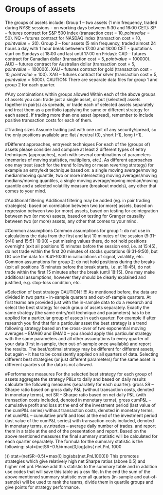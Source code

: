 # Groups of assets
The groups of assets include:
Group 1 – two assets (1 min frequency, traded during NYSE sessions - on working days between 9:30 and 16:00 CET): 
SP – futures contract for S&P 500 index (transaction cost = 10$, point value = 50$).
NQ – futures contract for NASDAQ index (transaction cost = 10$, point value = 20$).
Group 2 – four assets (5 min frequency, traded almost 24 hours a day with 1 hour break betweem 17:00 and 18:00 CET - quotations start on Sundays at 18:00 and last until 17:00 on Friday): 
CAD – futures contract for Canadian dollar (transaction cost = 5$, point value = 100000$).
AUD – futures contract for Australian dollar (transaction cost = 5$, point value = 100000$).
XAU – futures contract for gold (transaction cost = 10$, point value = 100$).
XAG – futures contract for silver (transaction cost = 5$, point value = 5000$).
CAUTION: There are separate data files for group 1 and group 2 for each quarter.

#Any combinations within groups allowed
Within each of the above groups of assets you can:
trade just a single asset, or
put (selected) assets together in pair(s) as spreads, or
trade each of selected assets separately and treat them as a portfolio (applying the same or different strategy for each asset).
If trading more than one asset (spread), remember to include positive transaction costs for each of them.

#Trading sizes
Assume trading just with one unit of any security/spread, so the only positions available are:
flat / neutral (0),
short (-1),
long (+1).

#Different approaches, entry/exit techniques
For each of the (groups of) assets please consider and compare at least 2 different types of entry techniques (approaches), each with several combinations of parameters (memories of moving statistics, multipliers, etc.).
As different approaches one may treat (each for the trend following or mean reverting strategy) for example an entry/exit technique based on:
a single moving average/moving median/moving quantile,
two or more intersecting moving averages/moving medians/moving quantiles,
a single moving average/moving median/moving quantile and a selected volatility measure (breakout models),
any other that comes to your mind.

#Additional filtering
Additional filtering may be added (eg. in pair trading strategies):
based on correlation between two (or more) assets,
based on regression between two (or more) assets,
based on testing for cointegration between two (or more) assets,
based on testing for Granger causality between two (or more) assets,
any other that comes to your mind.

#Common assumptions
Common assumptions for group 1:
do not use in calculations the data from the first and last 10 minutes of the session (9:31-9:40 and 15:51-16:00) – put missing values there,
do not hold positions overnight (exit all positions 15 minutes before the session end, i.e. at 15:45),
do not trade within the first 20 minutes of stocks quotations (9:31-9:50), but DO use the data for 9:41-10:00 in calculations of signal, volatility, etc.
Common assumptions for group 2:
do not hold positions during the breaks (exit all positions 15 minutes before the break starts, i.e. at 16:45),
do not trade within the first 15 minutes after the break (until 18:15).
One may make additional assumptions, however they should be clearly explained and justified, e.g. stop-loss condition, etc.

#Selection of best strategy
CAUTION !!!!! As mentioned before, the data are divided in two parts – in-sample quarters and out-of-sample quarters. At first teams are provided just with the in-sample data to do a research and select the best strategy for each group of assets separately.
Exactly the same strategy (the same entry/exit technique and parameters) has to be applied for a particular group of assets in each quarter.
For example if after research you find that for a particular asset the best strategy is a trend following strategy based on the cross-over of two exponential moving averages – EMA60 and EMA10 – you should apply this particular strategy with the same parameters and all other assumptions to every quarter of your data (first in-sample, then out-of-sample once available) and report the results.
The best/optimal strategy may be different for different assets, but again – it has to be consistently applied on all quarters of data.
Selecting different best strategies (or just different parameters) for the same asset in different quarters of the data is not allowed.

#Performance measures
For the selected best strategy for each group of assets aggregate the strategy P&Ls to daily and based on daily results calculate the following measures (separately for each quarter):
gross SR – Sharpe ratio based on gross daily P&L (without transaction costs, denoted in monetary terms),
net SR – Sharpe ratio based on net daily P&L (with transaction costs included, denoted in monetary terms),
gross cumP&L – cumulative profit and loss at the end of the investment period (last value of the cumP&L series) without transaction costs, denoted in monetary terms,
net cumP&L – cumulative profit and loss at the end of the investment period (last value of the cumP&L series) with transaction costs included, denoted in monetary terms,
av.ntrades – average daily number of trades.
and report them in a table at the end of the presentation and report.
Based on the above mentioned measures the final summary statistic will be calculated for each quarter separately. The formula for the summary statistic is the following:
stat=(netSR−0.5)∗max(0,log(abs(
net.PnL
1000

)))
stat=(netSR−0.5)∗max(0,log(abs(net.PnL1000)))
This promotes strategies which give relatively high net Sharpe ratios (above 0.5) and higher net pnl.
Please add this statistic to the summary table and in addition use codes that will save this table as a csv file.
In the end the sum of the above mentioned summary statistic over all quarters (in-sample and out-of-sample) will be used to rank the teams, divide them in quartile groups and give points for strategy performance.
